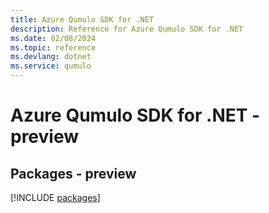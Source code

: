 ```yaml
---
title: Azure Qumulo SDK for .NET
description: Reference for Azure Qumulo SDK for .NET
ms.date: 02/08/2024
ms.topic: reference
ms.devlang: dotnet
ms.service: qumulo
---
```

# Azure Qumulo SDK for .NET - preview
## Packages - preview
[!INCLUDE [packages](qumulo-index.md)]